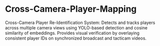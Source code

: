 # Cross-Camera-Player-Mapping
Cross-Camera Player Re-Identification System: Detects and tracks players across multiple camera views using YOLO-based detection and cosine similarity of embeddings. Provides visual verification by overlaying consistent player IDs on synchronized broadcast and tacticam videos.
